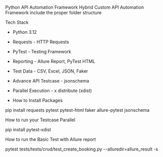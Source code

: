 Python API Automation Framework
Hybrid Custom API Automation Framework include the proper folder structure



Tech Stack

- Python 3.12
- Requests - HTTP Requests
- PyTest - Testing Framework
- Reporting - Allure Report, PyTest HTML
- Test Data - CSV, Excel, JSON, Faker
- Advance API Testcase - jsonschema
- Parallel Execution - x distribute (xdist)

- How to Install Packages

pip install requests pytest pytest-html faker allure-pytest jsonschema

How to run your Testcase Parallel 

pip install pytest-xdist 

How to run the Basic Test with Allure report

 pytest tests/tests/crud/test_create_booking.py  --alluredir=allure_result -s